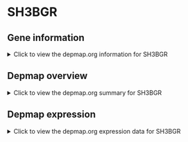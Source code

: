 <h1>SH3BGR</h1>

<h2>Gene information</h2>
<details>
  <summary>Click to view the depmap.org information for SH3BGR</summary>
  <iframe src="https://depmap.org/portal/gene/SH3BGR?tab=about" style="border:none;width:100%;height:800px"></iframe>
</details>

<h2>Depmap overview</h2>
<details>
  <summary>Click to view the depmap.org summary for SH3BGR</summary>
  <iframe src="https://depmap.org/portal/gene/SH3BGR?tab=overview" style="border:none;width:100%;height:800px"></iframe>
</details>

<h2>Depmap expression</h2>
<details>
  <summary>Click to view the depmap.org expression data for SH3BGR</summary>
  <iframe src="https://depmap.org/portal/gene/SH3BGR?tab=characterization" style="border:none;width:100%;height:800px"></iframe>
</details>


<!--
<h2>Reactome Pathway diagram</h2>
<details>
  <summary>Click to view Reactome pathway for SH3BGR</summary>
  PNAME
</details>
-->


